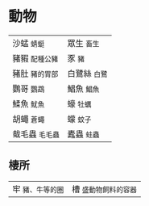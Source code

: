 # 動物

|  |  |
| :--- | :--- |
| 沙蜢 `蜻蜓` | 眾生 `畜生` |
| 豬豭 `配種公豬` | 豕 `豬` |
| 豬肚 `豬的胃部` |  白鷺絲  `白鷺` |
| 鸚哥  `鸚鵡` |  鯧魚  `鯧魚` |
| 鰇魚 `魷魚` | 蠔 `牡蠣` |
| 胡蠅 `蒼蠅` | 蠓 `蚊子` |
| 蛓毛蟲 `毛毛蟲` | 蠹蟲 `蛀蟲` |

## 棲所

|  |  |
| :--- | :--- |
| 牢 `豬、牛等的圈` | 槽 `盛動物飼料的容器` |



